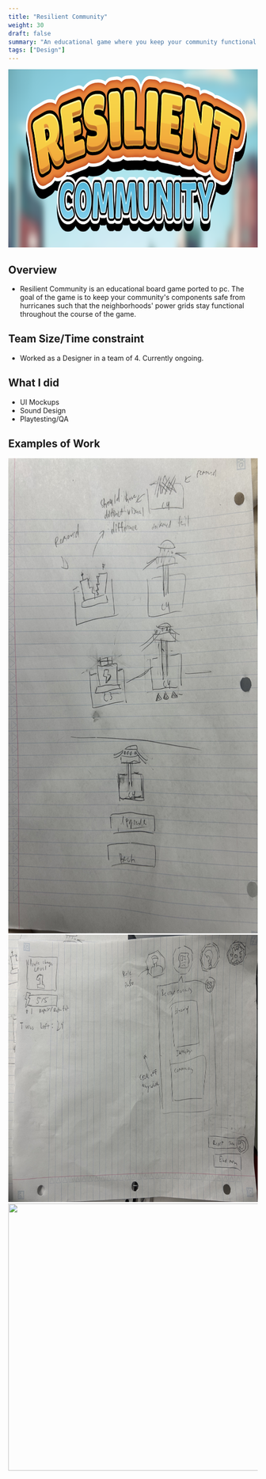 ```yaml
---
title: "Resilient Community"
weight: 30
draft: false
summary: "An educational game where you keep your community functional in the face of natural disasters"
tags: ["Design"]
---
```

<p><img src="featured.png" width="900" height = "360"></p>

## Overview
- Resilient Community is an educational board game ported to pc. The goal of the game is to keep your community's components safe from hurricanes such that the neighborhoods' power grids stay functional throughout the course of the game.

## Team Size/Time constraint
- Worked as a Designer in a team of 4. Currently ongoing.

## What I did
- UI Mockups
- Sound Design
- Playtesting/QA

## Examples of Work

<picture>
  <img src="components mockup.jpg" width="540" height="960">
</picture>

<picture>
  <img src="UI mockup.jpg"width="960" height="540">
</picture>

<picture>
  <img src="ingame.png"width="960" height="540">
</picture>
